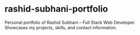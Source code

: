 # rashid-subhani-portfolio
Personal portfolio of Rashid Subhani – Full Stack Web Developer. Showcases my projects, skills, and contact information.
